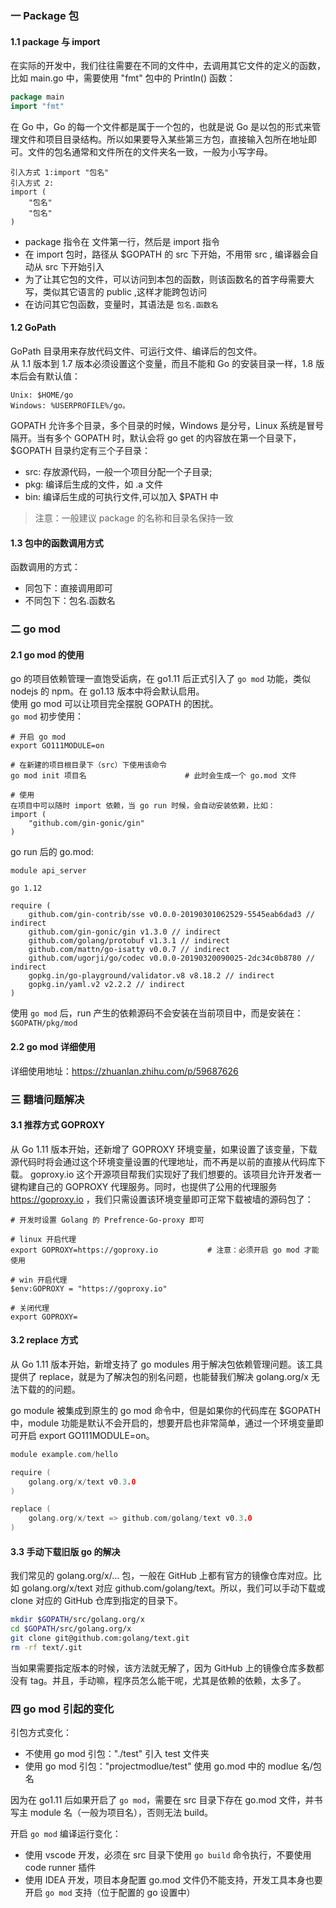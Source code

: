 
### 一 Package 包
#### 1.1 package 与 import
在实际的开发中，我们往往需要在不同的文件中，去调用其它文件的定义的函数，比如 main.go 中，需要使用 "fmt" 包中的 Println() 函数：
```go
package main
import "fmt"
```
在 Go 中，Go 的每一个文件都是属于一个包的，也就是说 Go 是以包的形式来管理文件和项目目录结构。所以如果要导入某些第三方包，直接输入包所在地址即可。文件的包名通常和文件所在的文件夹名一致，一般为小写字母。
```
引入方式 1:import "包名"
引入方式 2:
import (
	"包名"
	"包名" 
)
```
- package 指令在 文件第一行，然后是 import 指令
- 在 import 包时，路径从 $GOPATH 的 src 下开始，不用带 src , 编译器会自动从 src 下开始引入
- 为了让其它包的文件，可以访问到本包的函数，则该函数名的首字母需要大写，类似其它语言的 public ,这样才能跨包访问
- 在访问其它包函数，变量时，其语法是 `包名.函数名`

#### 1.2 GoPath
GoPath 目录用来存放代码文件、可运行文件、编译后的包文件。  
从 1.1 版本到 1.7 版本必须设置这个变量，而且不能和 Go 的安装目录一样，1.8 版本后会有默认值：
```
Unix: $HOME/go
Windows: %USERPROFILE%/go。
```
GOPATH 允许多个目录，多个目录的时候，Windows 是分号，Linux 系统是冒号隔开。当有多个 GOPATH 时，默认会将 go get 的内容放在第一个目录下，$GOPATH 目录约定有三个子目录：  
- src: 存放源代码，一般一个项目分配一个子目录;  
- pkg: 编译后生成的文件，如 .a 文件  
- bin: 编译后生成的可执行文件,可以加入 $PATH 中  
> 注意：一般建议 package 的名称和目录名保持一致  

#### 1.3 包中的函数调用方式
函数调用的方式：
- 同包下：直接调用即可
- 不同包下：包名.函数名

### 二 go mod
#### 2.1 go mod 的使用
go 的项目依赖管理一直饱受诟病，在 go1.11 后正式引入了 `go mod` 功能，类似 nodejs 的 npm。在 go1.13 版本中将会默认启用。  
使用 go mod 可以让项目完全摆脱 GOPATH 的困扰。  
`go mod` 初步使用：  
```
# 开启 go mod
export GO111MODULE=on

# 在新建的项目根目录下（src）下使用该命令
go mod init 项目名                      # 此时会生成一个 go.mod 文件

# 使用
在项目中可以随时 import 依赖，当 go run 时候，会自动安装依赖，比如：
import (
	"github.com/gin-gonic/gin"
)
```

go run 后的 go.mod:
```
module api_server

go 1.12

require (
	github.com/gin-contrib/sse v0.0.0-20190301062529-5545eab6dad3 // indirect
	github.com/gin-gonic/gin v1.3.0 // indirect
	github.com/golang/protobuf v1.3.1 // indirect
	github.com/mattn/go-isatty v0.0.7 // indirect
	github.com/ugorji/go/codec v0.0.0-20190320090025-2dc34c0b8780 // indirect
	gopkg.in/go-playground/validator.v8 v8.18.2 // indirect
	gopkg.in/yaml.v2 v2.2.2 // indirect
)
```

使用 `go mod` 后，run 产生的依赖源码不会安装在当前项目中，而是安装在：`$GOPATH/pkg/mod`

#### 2.2 go mod 详细使用
详细使用地址：https://zhuanlan.zhihu.com/p/59687626

### 三 翻墙问题解决
#### 3.1 推荐方式 GOPROXY
从 Go 1.11 版本开始，还新增了 GOPROXY 环境变量，如果设置了该变量，下载源代码时将会通过这个环境变量设置的代理地址，而不再是以前的直接从代码库下载。 goproxy.io 这个开源项目帮我们实现好了我们想要的。该项目允许开发者一键构建自己的 GOPROXY 代理服务。同时，也提供了公用的代理服务 https://goproxy.io ，我们只需设置该环境变量即可正常下载被墙的源码包了：  

```
# 开发时设置 Golang 的 Prefrence-Go-proxy 即可

# linux 开启代理
export GOPROXY=https://goproxy.io			# 注意：必须开启 go mod 才能使用

# win 开启代理
$env:GOPROXY = "https://goproxy.io"

# 关闭代理
export GOPROXY=
```

#### 3.2 replace 方式
从 Go 1.11 版本开始，新增支持了 go modules 用于解决包依赖管理问题。该工具提供了 replace，就是为了解决包的别名问题，也能替我们解决 golang.org/x 无法下载的的问题。

go module 被集成到原生的 go mod 命令中，但是如果你的代码库在 $GOPATH 中，module 功能是默认不会开启的，想要开启也非常简单，通过一个环境变量即可开启 export GO111MODULE=on。

```go
module example.com/hello

require (
    golang.org/x/text v0.3.0
)

replace (
    golang.org/x/text => github.com/golang/text v0.3.0
)
```

#### 3.3 手动下载旧版 go 的解决
我们常见的 golang.org/x/... 包，一般在 GitHub 上都有官方的镜像仓库对应。比如 golang.org/x/text 对应 github.com/golang/text。所以，我们可以手动下载或 clone 对应的 GitHub 仓库到指定的目录下。
```bash
mkdir $GOPATH/src/golang.org/x
cd $GOPATH/src/golang.org/x
git clone git@github.com:golang/text.git
rm -rf text/.git
```
当如果需要指定版本的时候，该方法就无解了，因为 GitHub 上的镜像仓库多数都没有 tag。并且，手动嘛，程序员怎么能干呢，尤其是依赖的依赖，太多了。

### 四 go mod 引起的变化
引包方式变化：
- 不使用 go mod 引包："./test"  引入 test 文件夹
- 使用 go mod 引包："projectmodlue/test" 使用 go.mod 中的 modlue 名/包名

因为在 go1.11 后如果开启了 `go mod`，需要在 src 目录下存在 go.mod 文件，并书写主 module 名（一般为项目名），否则无法 build。

开启 `go mod` 编译运行变化：
- 使用 vscode 开发，必须在 src 目录下使用 `go build` 命令执行，不要使用 code runner 插件
- 使用 IDEA 开发，项目本身配置 go.mod 文件仍不能支持，开发工具本身也要开启 `go mod` 支持（位于配置的 go 设置中）


